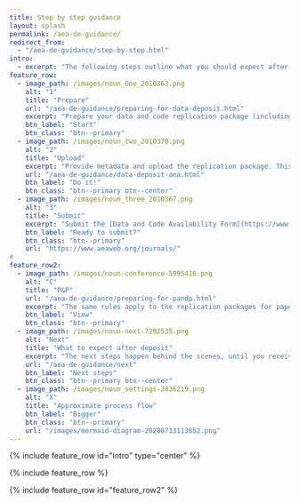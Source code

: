 ```yaml
---
title: Step by step guidance
layout: splash
permalink: /aea-de-guidance/
redirect_from:
  - "/aea-de-guidance/step-by-step.html"
intro: 
  - excerpt: "The following steps outline what you should expect after conditional acceptance of your manuscript, in compliance with the [AEA Data and Code Availability Policy](https://www.aeaweb.org/journals/policies/data-code). Note that the AEA's Data and Code Availability Policy is compatible with ![Link to DCAS Icon](https://datacodestandard.org/assets/img/DCAS-1.0.png) the [Data and Code Availability Standard](https://datacodestandard.org/) v1.0."
feature_row:
  - image_path: /images/noun_One_2010363.png
    alt: "1"
    title: "Prepare"
    url: "/aea-de-guidance/preparing-for-data-deposit.html"
    excerpt: "Prepare your data and code replication package (including data citations and provenance information). You can do this at any time, even before submitting to the AEA journals."
    btn_label: "Start"
    btn_class: "btn--primary"
  - image_path: /images/noun_two_2010370.png
    alt: "2"
    title: "Upload"
    excerpt: "Provide metadata and upload the replication package. This step simultaneously prepares the materials for the verification process as well as for subsequent publication."
    url: "/aea-de-guidance/data-deposit-aea.html"
    btn_label: "Do it!"
    btn_class: "btn--primary btn--center"
  - image_path: /images/noun_three_2010367.png
    alt: "3"
    title: "Submit"
    excerpt: "Submit the [Data and Code Availability Form](https://www.aeaweb.org/journals/forms/data-code-availability) together with your manuscript native files as instructed, and as per guidelines at your journal (for example, [AER guidelines](https://www.aeaweb.org/journals/aer/submissions/accepted-articles/styleguide)). Only once these materials have been received by the editorial office are [verification checks started](/aea-de-guidance/next)."
    btn_label: "Ready to submit?"
    btn_class: "btn--primary"
    url: "https://www.aeaweb.org/journals/"
#
feature_row2:
  - image_path: /images/noun-conference-5995416.png
    alt: "C"
    title: "P&P"
    url: "/aea-de-guidance/preparing-for-pandp.html"
    excerpt: "The same rules apply to the replication packages for papers published in [Papers and Proceedings](https://www.aeaweb.org/journals/pandp). But here's a quick checklist."
    btn_label: "View"
    btn_class: "btn--primary"
  - image_path: /images/noun-next-7292535.png
    alt: "Next"
    title: "What to expect after deposit"
    excerpt: "The next steps happen behind the scenes, until you receive the replication report:"
    url: "/aea-de-guidance/next"
    btn_label: "Next steps"
    btn_class: "btn--primary btn--center"
  - image_path: /images/noun_settings-3836219.png
    alt: "X"
    title: "Approximate process flow"
    btn_label: "Bigger"
    btn_class: "btn--primary"
    url: "/images/mermaid-diagram-20200713113652.png"
---
```


{% include feature_row id="intro" type="center" %}

{% include feature_row %}


{% include feature_row id="feature_row2" %}





<!-- Icons by Michał Kamiński from the Noun Project Creative Commons License -->
<!-- conference by nasril from  (CC BY 3.0) -->
<!-- Next by Hermanto from Noun Project (CC BY 3.0) -->